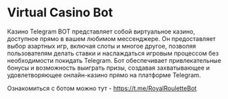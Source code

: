 # Virtual Casino Bot
Казино Telegram BOT представляет собой виртуальное казино, доступное прямо в вашем любимом мессенджере. 
Он предоставляет выбор азартных игр, включая слоты и многое другое, позволяя 
пользователям делать ставки и наслаждаться игровым процессом без необходимости покидать Telegram. 
Бот обеспечивает привлекательные бонусы и возможность выиграть призы, создавая 
захватывающее и удовлетворяющее онлайн-казино прямо на платформе Telegram.

Ознакомиться с ботом можно тут - https://t.me/RoyalRouletteBot
